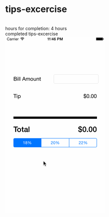 # tips-excercise
<br> hours for completion: 4 hours
<br> completed tips-excercise
<br> <img src=" https://github.com/ailunchiu/tips-excercise/blob/master/tipsExcercise.gif">
